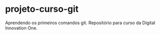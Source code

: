 # projeto-curso-git
Aprendendo os primeiros comandos git. Repositório para curso da Digital Innovation One.
